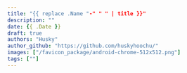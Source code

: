 ```yaml
---
title: "{{ replace .Name "-" " " | title }}"
description: ""
date: {{ .Date }}
draft: true
authors: "Husky"
author_github: "https://github.com/huskyhoochu/"
images: ["/favicon_package/android-chrome-512x512.png"]
tags: [""]
---
```


